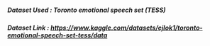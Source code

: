 ##### Dataset Used : Toronto emotional speech set (TESS)
##### Dataset Link : https://www.kaggle.com/datasets/ejlok1/toronto-emotional-speech-set-tess/data 
